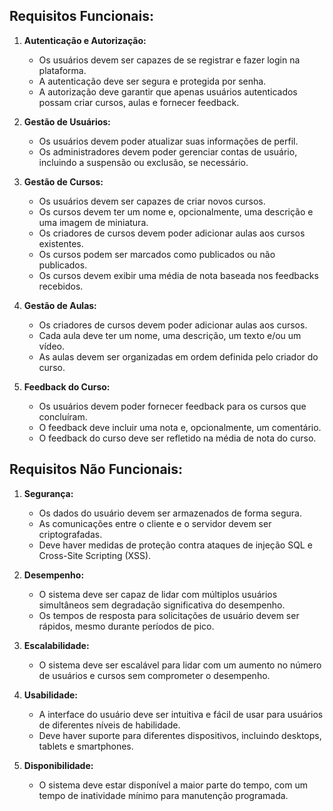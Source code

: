 ## Requisitos Funcionais:

1. **Autenticação e Autorização:**
   - Os usuários devem ser capazes de se registrar e fazer login na plataforma.
   - A autenticação deve ser segura e protegida por senha.
   - A autorização deve garantir que apenas usuários autenticados possam criar cursos, aulas e fornecer feedback.

2. **Gestão de Usuários:**
   - Os usuários devem poder atualizar suas informações de perfil.
   - Os administradores devem poder gerenciar contas de usuário, incluindo a suspensão ou exclusão, se necessário.

3. **Gestão de Cursos:**
   - Os usuários devem ser capazes de criar novos cursos.
   - Os cursos devem ter um nome e, opcionalmente, uma descrição e uma imagem de miniatura.
   - Os criadores de cursos devem poder adicionar aulas aos cursos existentes.
   - Os cursos podem ser marcados como publicados ou não publicados.
   - Os cursos devem exibir uma média de nota baseada nos feedbacks recebidos.

4. **Gestão de Aulas:**
   - Os criadores de cursos devem poder adicionar aulas aos cursos.
   - Cada aula deve ter um nome, uma descrição, um texto e/ou um vídeo.
   - As aulas devem ser organizadas em ordem definida pelo criador do curso.

5. **Feedback do Curso:**
   - Os usuários devem poder fornecer feedback para os cursos que concluíram.
   - O feedback deve incluir uma nota e, opcionalmente, um comentário.
   - O feedback do curso deve ser refletido na média de nota do curso.

## Requisitos Não Funcionais:

1. **Segurança:**
   - Os dados do usuário devem ser armazenados de forma segura.
   - As comunicações entre o cliente e o servidor devem ser criptografadas.
   - Deve haver medidas de proteção contra ataques de injeção SQL e Cross-Site Scripting (XSS).

2. **Desempenho:**
   - O sistema deve ser capaz de lidar com múltiplos usuários simultâneos sem degradação significativa do desempenho.
   - Os tempos de resposta para solicitações de usuário devem ser rápidos, mesmo durante períodos de pico.

3. **Escalabilidade:**
   - O sistema deve ser escalável para lidar com um aumento no número de usuários e cursos sem comprometer o desempenho.

4. **Usabilidade:**
   - A interface do usuário deve ser intuitiva e fácil de usar para usuários de diferentes níveis de habilidade.
   - Deve haver suporte para diferentes dispositivos, incluindo desktops, tablets e smartphones.

5. **Disponibilidade:**
   - O sistema deve estar disponível a maior parte do tempo, com um tempo de inatividade mínimo para manutenção programada.
